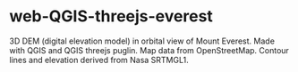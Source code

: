 # web-QGIS-threejs-everest
3D DEM (digital elevation model) in orbital view of Mount Everest. Made with QGIS and QGIS threejs puglin. Map data from OpenStreetMap. Contour lines and elevation derived from Nasa SRTMGL1. 
